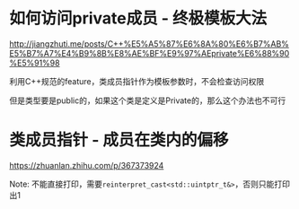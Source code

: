 # 如何访问private成员 - 终极模板大法
http://jiangzhuti.me/posts/C++%E5%A5%87%E6%8A%80%E6%B7%AB%E5%B7%A7%E4%B9%8B%E8%AE%BF%E9%97%AEprivate%E6%88%90%E5%91%98

利用C++规范的feature，类成员指针作为模板参数时，不会检查访问权限

但是类型要是public的，如果这个类是定义是Private的，那么这个办法也不可行

# 类成员指针 - 成员在类内的偏移
https://zhuanlan.zhihu.com/p/367373924

Note: 不能直接打印，需要`reinterpret_cast<std::uintptr_t&>`，否则只能打印出1

